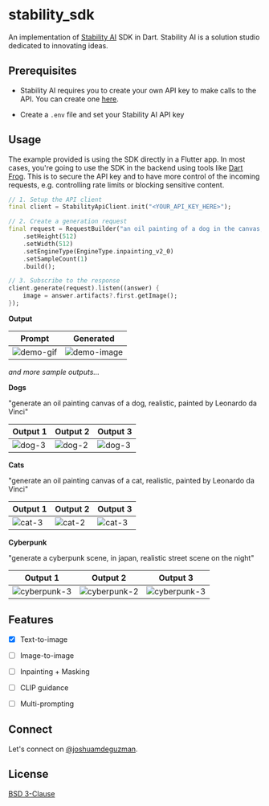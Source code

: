 # stability_sdk

An implementation of [Stability AI](https://platform.stability.ai/) SDK in Dart. Stability AI is a solution studio dedicated to innovating ideas.


## Prerequisites

* Stability AI requires you to create your own API key to make calls to the API. You can create one [here](https://platform.stability.ai/docs/getting-started/authentication).

* Create a `.env` file and set your Stability AI API key

## Usage

The example provided is using the SDK directly in a Flutter app. In most cases, you're going to use the SDK in the backend using tools like [Dart Frog](https://pub.dev/packages/dart_frog). This is to secure the API key and to have more control of the incoming requests, e.g. controlling rate limits or blocking sensitive content.

```dart
// 1. Setup the API client
final client = StabilityApiClient.init("<YOUR_API_KEY_HERE>");

// 2. Create a generation request
final request = RequestBuilder("an oil painting of a dog in the canvas, wearing knight armor, realistic painting by Leonardo da Vinci")
    .setHeight(512)
    .setWidth(512)
    .setEngineType(EngineType.inpainting_v2_0)
    .setSampleCount(1)
    .build();

// 3. Subscribe to the response
client.generate(request).listen((answer) {
    image = answer.artifacts?.first.getImage();
});

```

**Output**

|Prompt|Generated|
|---|---|
|![demo-gif](https://raw.githubusercontent.com/joshuadeguzman/stability-sdk-dart/main/docs/assets/demo/demo_output.gif)|![demo-image](https://raw.githubusercontent.com/joshuadeguzman/stability-sdk-dart/main/docs/assets/demo/demo_output.png)|


*and more sample outputs...*

**Dogs**

"generate an oil painting canvas of a dog, realistic, painted by Leonardo da Vinci"

|Output 1|Output 2|Output 3|
|---|---|---|
![dog-3](https://raw.githubusercontent.com/joshuadeguzman/stability-sdk-dart/main/docs/assets/dogs/1.png)|![dog-2](https://raw.githubusercontent.com/joshuadeguzman/stability-sdk-dart/main/docs/assets/dogs/2.png)|![dog-3](https://raw.githubusercontent.com/joshuadeguzman/stability-sdk-dart/main/docs/assets/dogs/3.png)|


**Cats**

"generate an oil painting canvas of a cat, realistic, painted by Leonardo da Vinci"

|Output 1|Output 2|Output 3|
|---|---|---|
![cat-3](https://raw.githubusercontent.com/joshuadeguzman/stability-sdk-dart/main/docs/assets/cats/1.png)|![cat-2](https://raw.githubusercontent.com/joshuadeguzman/stability-sdk-dart/main/docs/assets/cats/2.png)|![cat-3](https://raw.githubusercontent.com/joshuadeguzman/stability-sdk-dart/main/docs/assets/cats/3.png)|


**Cyberpunk**

"generate a cyberpunk scene, in japan, realistic street scene on the night"

|Output 1|Output 2|Output 3|
|---|---|---|
![cyberpunk-3](https://raw.githubusercontent.com/joshuadeguzman/stability-sdk-dart/main/docs/assets/cyberpunk/1.png)|![cyberpunk-2](https://raw.githubusercontent.com/joshuadeguzman/stability-sdk-dart/main/docs/assets/cyberpunk/2.png)|![cyberpunk-3](https://raw.githubusercontent.com/joshuadeguzman/stability-sdk-dart/main/docs/assets/cyberpunk/3.png)|


## Features

* [x] Text-to-image

* [ ] Image-to-image

* [ ] Inpainting + Masking

* [ ] CLIP guidance

* [ ] Multi-prompting

## Connect

Let's connect on [@joshuamdeguzman](https://twitter.com/joshuadeguzman).

## License

[BSD 3-Clause](https://github.com/joshuadeguzman/stability_sdk/blob/main/.github/LICENSE.md)